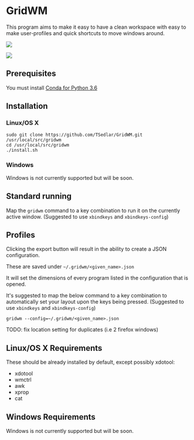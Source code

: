 # GridWM

This program aims to make it easy to have a clean workspace with easy to make user-profiles and quick shortcuts to move windows around.

![](https://img.shields.io/badge/License-MIT-blue.svg)


![](md_res/showcase.gif)

## Prerequisites

You must install [Conda for Python 3.6](https://conda.io/miniconda.html)


## Installation

### Linux/OS X

```
sudo git clone https://github.com/TSedlar/GridWM.git /usr/local/src/gridwm
cd /usr/local/src/gridwm
./install.sh
```

### Windows

Windows is not currently supported but will be soon.


## Standard running

Map the `gridwm` command to a key combination to run it on the currently active window. (Suggested to use `xbindkeys` and `xbindkeys-config`)


## Profiles
Clicking the export button will result in the ability to create a JSON configuration.

These are saved under `~/.gridwm/<given_name>.json`

It will set the dimensions of every program listed in the configuration that is opened.

It's suggested to map the below command to a key combination to automatically set your layout upon the keys being pressed. (Suggested to use `xbindkeys` and `xbindkeys-config`)

```
gridwm --config=~/.gridwm/<given_name>.json
```

TODO: fix location setting for duplicates (i.e 2 firefox windows)

## Linux/OS X Requirements

These should be already installed by default, except possibly xdotool:
- xdotool
- wmctrl
- awk
- xprop
- cat

## Windows Requirements

Windows is not currently supported but will be soon.